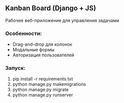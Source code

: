 ## Kanban Board (Django + JS)
Рабочее веб-приложение для управления задачами

### Особенности:
- Drag-and-drop для колонок
- Модальные формы
- Авторизация пользователей

### Запуск:
1. pip install -r requirements.txt
2. python manage.py makemigrations
3. python manage.py migrate
4. python manage.py runserver
